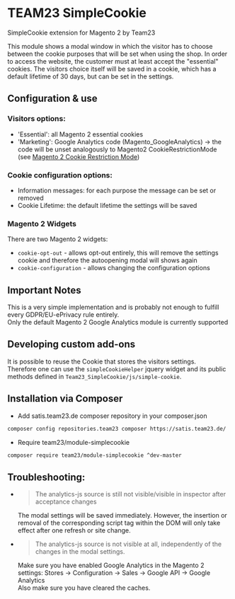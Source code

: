 # TEAM23 SimpleCookie
SimpleCookie extension for Magento 2 by Team23

This module shows a modal window in which the visitor has to choose between the cookie purposes 
that will be set when using the shop. 
In order to access the website, the customer must at least accept the "essential" cookies.
The visitors choice itself will be saved in a cookie, which has a default lifetime of 30 days, but can be set in the
settings.

## Configuration & use
### Visitors options:
- 'Essential': all Magento 2 essential cookies
- 'Marketing': Google Analytics code (Magento_GoogleAnalytics) -> the code will be unset analogously to Magento2
 CookieRestrictionMode (see [Magento 2 Cookie Restriction Mode](https://docs.magento.com/m2/ce/user_guide/stores/compliance-cookie-restriction-mode.html))

### Cookie configuration options:
- Information messages: for each purpose the message can be set or removed
- Cookie Lifetime: the default lifetime the settings will be saved

### Magento 2 Widgets
There are two Magento 2 widgets:
- `cookie-opt-out` - allows opt-out entirely, this will remove the settings cookie and therefore 
the autoopening modal will shows again
- `cookie-configuration` - allows changing the configuration options

## Important Notes
This is a very simple implementation and is probably not enough to fulfill every GDPR/EU-ePrivacy rule entirely.<br>
Only the default Magento 2 Google Analytics module is currently supported

## Developing custom add-ons
It is possible to reuse the Cookie that stores the visitors settings. <br>
Therefore one can use the `simpleCookieHelper` jquery widget and its public methods defined 
in `Team23_SimpleCookie/js/simple-cookie`.

## Installation via Composer
- Add satis.team23.de composer repository in your composer.json

```bash
composer config repositories.team23 composer https://satis.team23.de/
```

- Require team23/module-simplecookie

```bash
composer require team23/module-simplecookie ^dev-master
```

## Troubleshooting:
- >The analytics-js source is still not visible/visible in inspector after acceptance changes<br>

  The modal settings will be saved immediately. However, the insertion or removal of the corresponding script tag 
within the DOM will only take effect after one refresh or site change.
- >The analytics-js source is not visible at all, independently of the changes in the modal settings.<br>

  Make sure you have enabled Google Analytics in the Magento 2 settings: 
Stores -> Configuration -> Sales -> Google API -> Google Analytics<br>
Also make sure you have cleared the caches.
